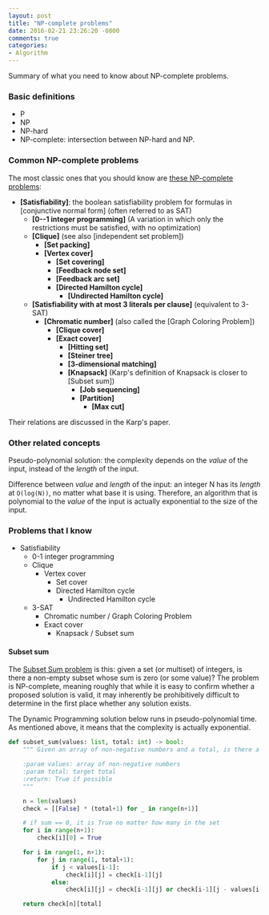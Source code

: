 ```yaml
---
layout: post
title: "NP-complete problems"
date: 2016-02-21 23:26:20 -0800
comments: true
categories: 
- Algorithm
---
```


Summary of what you need to know about NP-complete problems.

<!--more-->

### Basic definitions

* P
* NP
* NP-hard
* NP-complete: intersection between NP-hard and NP.

### Common NP-complete problems

The most classic ones that you should know are [these NP-complete problems](https://en.wikipedia.org/wiki/Karp%27s_21_NP-complete_problems):

-   **[Satisfiability]**: the boolean satisfiability problem for
    formulas in [conjunctive normal form] (often referred to as SAT)
    -   **[0--1 integer programming]** (A variation in which only the
        restrictions must be satisfied, with no optimization)
    -   **[Clique]** (see also [independent set problem])
        -   **[Set packing]**
        -   **[Vertex cover]**
            -   **[Set covering]**
            -   **[Feedback node set]**
            -   **[Feedback arc set]**
            -   **[Directed Hamilton cycle]**
                -   **[Undirected Hamilton cycle]**
    -   **[Satisfiability with at most 3 literals per clause]**
        (equivalent to 3-SAT)
        -   **[Chromatic number]** (also called the [Graph Coloring
            Problem])
            -   **[Clique cover]**
            -   **[Exact cover]**
                -   **[Hitting set]**
                -   **[Steiner tree]**
                -   **[3-dimensional matching]**
                -   **[Knapsack]** (Karp's definition of Knapsack is
                    closer to [Subset sum])
                    -   **[Job sequencing]**
                    -   **[Partition]**
                        -   **[Max cut]**

Their relations are discussed in the Karp's paper.

### Other related concepts

Pseudo-polynomial solution: the complexity depends on the *value* of the input, instead of the *length* of the input.

Difference between *value* and *length* of the input: an integer N has its *length* at `O(log(N))`, no matter what base it is using.
Therefore, an algorithm that is polynomial to the *value* of the input is actually exponential to the size of the input.

### Problems that I know

* Satisfiability
  * 0-1 integer programming
  * Clique
    * Vertex cover
      * Set cover
      * Directed Hamilton cycle
        * Undirected Hamilton cycle
  * 3-SAT
    * Chromatic number / Graph Coloring Problem
    * Exact cover
      * Knapsack / Subset sum

#### Subset sum

The [Subset Sum problem](https://en.wikipedia.org/wiki/Subset_sum_problem) is this: given a set (or multiset) of integers, is there a non-empty subset whose sum is zero (or some value)?
The problem is NP-complete, meaning roughly that while it is easy to confirm whether a proposed solution is valid, it may inherently be prohibitively difficult to determine in the first place whether any solution exists.

The Dynamic Programming solution below runs in pseudo-polynomial time.
As mentioned above, it means that the complexity is actually exponential.

``` python
def subset_sum(values: list, total: int) -> bool:
    """ Given an array of non-negative numbers and a total, is there a way to add up those numbers to the total.

    :param values: array of non-negative numbers
    :param total: target total
    :return: True if possible
    """

    n = len(values)
    check = [[False] * (total+1) for _ in range(n+1)]

    # if sum == 0, it is True no matter how many in the set
    for i in range(n+1):
        check[i][0] = True

    for i in range(1, n+1):
        for j in range(1, total+1):
            if j < values[i-1]:
                check[i][j] = check[i-1][j]
            else:
                check[i][j] = check[i-1][j] or check[i-1][j - values[i-1]]

    return check[n][total]
```
